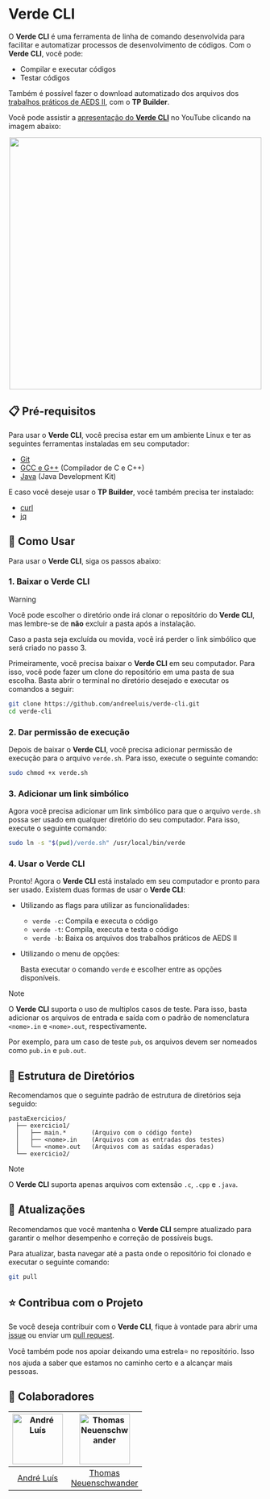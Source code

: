 # Verde CLI
O **Verde CLI** é uma ferramenta de linha de comando desenvolvida para facilitar e automatizar processos de desenvolvimento de códigos. Com o **Verde CLI**, você pode:
- Compilar e executar códigos
- Testar códigos

Também é possível fazer o download automatizado dos arquivos dos [trabalhos práticos de AEDS II](https://github.com/icei-pucminas/aeds2/tree/master/tps), com o **TP Builder**.

Você pode assistir a [apresentação do **Verde CLI**](https://www.youtube.com/watch?v=gBBXjS0McjM) no YouTube clicando na imagem abaixo:

<p align="center">
  <a href="https://www.youtube.com/watch?v=gBBXjS0McjM">
    <img src="https://img.youtube.com/vi/gBBXjS0McjM/maxresdefault.jpg" width="500">
  </a>
</p>

## 📋 Pré-requisitos
Para usar o **Verde CLI**, você precisa estar em um ambiente Linux e ter as seguintes ferramentas instaladas em seu computador:
- [Git](https://git-scm.com/)
- [GCC e G++](https://gcc.gnu.org/) (Compilador de C e C++)
- [Java](https://www.java.com/pt-BR/download/) (Java Development Kit)

E caso você deseje usar o **TP Builder**, você também precisa ter instalado:
- [curl](https://curl.se/)
- [jq](https://stedolan.github.io/jq/)

## 🚀 Como Usar
Para usar o **Verde CLI**, siga os passos abaixo:

### 1. Baixar o Verde CLI
> [!WARNING]
> Você pode escolher o diretório onde irá clonar o repositório do **Verde CLI**, mas lembre-se de **não** excluir a pasta após a instalação.
>
> Caso a pasta seja excluída ou movida, você irá perder o link simbólico que será criado no passo 3.

Primeiramente, você precisa baixar o **Verde CLI** em seu computador. Para isso, você pode fazer um clone do repositório em uma pasta de sua escolha. Basta abrir o terminal no diretório desejado e executar os comandos a seguir:
```sh
git clone https://github.com/andreeluis/verde-cli.git
cd verde-cli
```

### 2. Dar permissão de execução
Depois de baixar o **Verde CLI**, você precisa adicionar permissão de execução para o arquivo `verde.sh`. Para isso, execute o seguinte comando:
```sh
sudo chmod +x verde.sh
```

### 3. Adicionar um link simbólico
Agora você precisa adicionar um link simbólico para que o arquivo `verde.sh` possa ser usado em qualquer diretório do seu computador. Para isso, execute o seguinte comando:
```sh
sudo ln -s "$(pwd)/verde.sh" /usr/local/bin/verde
```

### 4. Usar o Verde CLI
Pronto! Agora o **Verde CLI** está instalado em seu computador e pronto para ser usado. Existem duas formas de usar o **Verde CLI**:
- Utilizando as flags para utilizar as funcionalidades:
  - `verde -c`: Compila e executa o código
  - `verde -t`: Compila, executa e testa o código
  - `verde -b`: Baixa os arquivos dos trabalhos práticos de AEDS II
- Utilizando o menu de opções:
  
  Basta executar o comando `verde` e escolher entre as opções disponíveis.

> [!NOTE]
> O **Verde CLI** suporta o uso de multiplos casos de teste. Para isso, basta adicionar os arquivos de entrada e saída com o padrão de nomenclatura `<nome>.in` e `<nome>.out`, respectivamente.
>
> Por exemplo, para um caso de teste `pub`, os arquivos devem ser nomeados como `pub.in` e `pub.out`.

## 📂 Estrutura de Diretórios
Recomendamos que o seguinte padrão de estrutura de diretórios seja seguido:
```
pastaExercicios/
  ├── exercicio1/
  │   ├── main.*       (Arquivo com o código fonte)
  │   ├── <nome>.in    (Arquivos com as entradas dos testes)
  │   └── <nome>.out   (Arquivos com as saídas esperadas)
  └── exercicio2/
```

> [!NOTE]
> O **Verde CLI** suporta apenas arquivos com extensão `.c`, `.cpp` e `.java`.

## 🔄 Atualizações
Recomendamos que você mantenha o **Verde CLI** sempre atualizado para garantir o melhor desempenho e correção de possíveis bugs.

Para atualizar, basta navegar até a pasta onde o repositório foi clonado e executar o seguinte comando:
```sh
git pull
```

## ⭐ Contribua com o Projeto
Se você deseja contribuir com o **Verde CLI**, fique à vontade para abrir uma [issue](https://github.com/andreeluis/verde-cli/issues/new/choose) ou enviar um [pull request](https://github.com/andreeluis/verde-cli/pulls).

Você também pode nos apoiar deixando uma estrela⭐ no repositório. Isso nos ajuda a saber que estamos no caminho certo e a alcançar mais pessoas.

## 🧩 Colaboradores
| <img src="https://github.com/andreeluis.png" width="100" height="100" alt="André Luís"/> | <img src="https://github.com/thomneuenschwander.png" width="100" height="100" alt="Thomas Neuenschwander"/> |
|:---:|:---:|
| [André Luís](https://github.com/andreeluis) | [Thomas <br> Neuenschwander](https://github.com/thomneuenschwander) |
